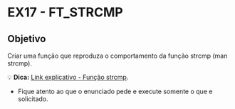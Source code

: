 # EX17 -  FT_STRCMP

## Objetivo
Criar uma função que reproduza o comportamento da função strcmp (man strcmp).

💡 **Dica:** [Link explicativo - Função strcmp](https://man7.org/linux/man-pages/man3/strcmp.3.html).

- Fique atento ao que o enunciado pede e execute somente o que e solicitado.
